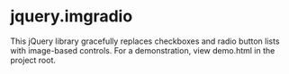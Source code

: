 jquery.imgradio
===============

This jQuery library gracefully replaces checkboxes and radio button lists with image-based controls. For a demonstration, view demo.html in the project root.

